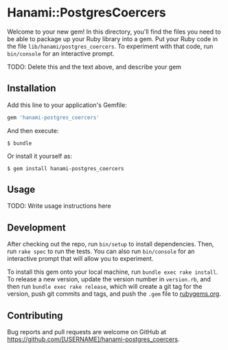 # Hanami::PostgresCoercers

Welcome to your new gem! In this directory, you'll find the files you need to be able to package up your Ruby library into a gem. Put your Ruby code in the file `lib/hanami/postgres_coercers`. To experiment with that code, run `bin/console` for an interactive prompt.

TODO: Delete this and the text above, and describe your gem

## Installation

Add this line to your application's Gemfile:

```ruby
gem 'hanami-postgres_coercers'
```

And then execute:

    $ bundle

Or install it yourself as:

    $ gem install hanami-postgres_coercers

## Usage

TODO: Write usage instructions here

## Development

After checking out the repo, run `bin/setup` to install dependencies. Then, run `rake spec` to run the tests. You can also run `bin/console` for an interactive prompt that will allow you to experiment.

To install this gem onto your local machine, run `bundle exec rake install`. To release a new version, update the version number in `version.rb`, and then run `bundle exec rake release`, which will create a git tag for the version, push git commits and tags, and push the `.gem` file to [rubygems.org](https://rubygems.org).

## Contributing

Bug reports and pull requests are welcome on GitHub at https://github.com/[USERNAME]/hanami-postgres_coercers.

